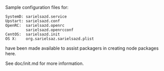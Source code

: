 Sample configuration files for:
```
SystemD: sarielsazd.service
Upstart: sarielsazd.conf
OpenRC:  sarielsazd.openrc
         sarielsazd.openrcconf
CentOS:  sarielsazd.init
OS X:    org.sarielsaz.sarielsazd.plist
```
have been made available to assist packagers in creating node packages here.

See doc/init.md for more information.

